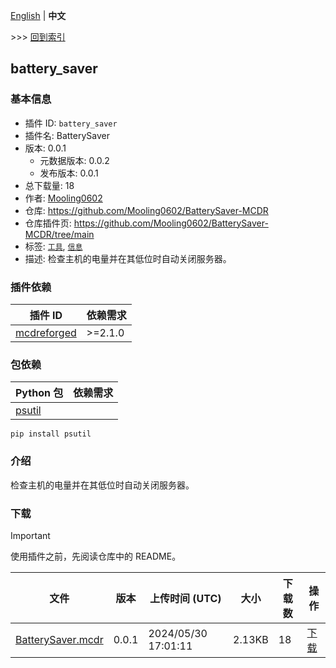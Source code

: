 [English](readme.md) | **中文**

\>\>\> [回到索引](/readme-zh_cn.md)

## battery_saver

### 基本信息

- 插件 ID: `battery_saver`
- 插件名: BatterySaver
- 版本: 0.0.1
  - 元数据版本: 0.0.2
  - 发布版本: 0.0.1
- 总下载量: 18
- 作者: [Mooling0602](https://github.com/Mooling0602)
- 仓库: https://github.com/Mooling0602/BatterySaver-MCDR
- 仓库插件页: https://github.com/Mooling0602/BatterySaver-MCDR/tree/main
- 标签: [`工具`](/labels/tool/readme-zh_cn.md), [`信息`](/labels/information/readme-zh_cn.md)
- 描述: 检查主机的电量并在其低位时自动关闭服务器。

### 插件依赖

| 插件 ID | 依赖需求 |
| --- | --- |
| [mcdreforged](https://github.com/Fallen-Breath/MCDReforged) | \>=2.1.0 |

### 包依赖

| Python 包 | 依赖需求 |
| --- | --- |
| [psutil](https://pypi.org/project/psutil) |  |

```
pip install psutil
```

### 介绍

检查主机的电量并在其低位时自动关闭服务器。

### 下载

> [!IMPORTANT]
> 使用插件之前，先阅读仓库中的 README。

| 文件 | 版本 | 上传时间 (UTC) | 大小 | 下载数 | 操作 |
| --- | --- | --- | --- | --- | --- |
| [BatterySaver.mcdr](https://github.com/Mooling0602/BatterySaver-MCDR/releases/tag/0.0.1) | 0.0.1 | 2024/05/30 17:01:11 | 2.13KB | 18 | [下载](https://github.com/Mooling0602/BatterySaver-MCDR/releases/download/0.0.1/BatterySaver.mcdr) |

